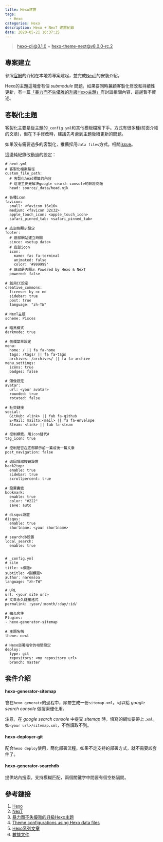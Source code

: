 ```yaml
---
title: Hexo建置
tags:
  - Hexo
categories: Hexo
description: Hexo + NexT 建置紀錄
date: 2020-05-21 16:37:25
---
```


> [hexo-cli@3.1.0](https://www.npmjs.com/package/hexo-cli) + [hexo-theme-next@v8.0.0-rc.2](https://github.com/next-theme/hexo-theme-next/releases/tag/v8.0.0-rc.2)

## 專案建立
參照[官網](https://hexo.io/zh-tw/docs/setup)的介紹在本地將專案建起，並完成[NexT](https://github.com/next-theme/hexo-theme-next)的安裝介紹。

Hexo的主題這塊會有個 *submodule* 問題，如果要同時兼顧客製化修改和持續性更新，有一篇[「暴力而不失優雅的升級Hexo主題」](https://zhangnai.xin/2018/11/11/hexo-theme-upgrade/)有討論相關內容，這邊暫不贅述。

## 客製化主題
客製化主要是從主題的`_config.yml`和其他模板檔案下手。方式有很多種(前面介紹的文章)，但在下手修改時，建議先考慮到主題後續更新的問題。

如果沒有需要過多的客製化，推薦採用`data files`方式。相關[issue](https://github.com/iissnan/hexo-theme-next/issues/328)。

這邊純紀錄改動過的設定：
```yaml=
# next.yml
# 客製化檔案路徑
custom_file_path:
  # 客製化head標籤的內容
  # 這邊主要是解決google search console的驗證問題
  head: source/_data/head.njk

# 各種icon
favicon:
  small: <favicon 16x16>
  medium: <favicon 32x32>
  apple_touch_icon: <apple_touch_icon>
  safari_pinned_tab: <safari_pinned_tab>

# 底部條顯示設定
footer:
  # 底部網站建立時間
  since: <setup date>
  # 底部icon
  icon:
    name: fas fa-terminal
    animated: false
    color: '#999999'
  # 底部是否顯示 Powered by Hexo & NexT
  powered: false

# 創用CC設定
creative_commons:
  license: by-nc-nd
  sidebar: true
  post: true
  language: "zh-TW"

# NexT主題
scheme: Pisces

# 暗黑模式
darkmode: true

# 側欄菜單設定
menu:
  home: / || fa fa-home
  tags: /tags/ || fa fa-tags
  archives: /archives/ || fa fa-archive
menu_settings:
  icons: true
  badges: false

# 頭像設定
avatar:
  url: <your avatar>
  rounded: true
  rotated: false

# 社交鏈接
social:
  GitHub: <link> || fab fa-github
  E-Mail: mailto:<mail> || fa fa-envelope
  Steam: <link> || fab fa-steam
  
# 控制標籤，用icon替代#
tag_icon: true

# 控制是否在底部顯示前一篇或後一篇文章
post_navigation: false

# 返回頂部按鈕設置
back2top:
  enable: true
  sidebar: true
  scrollpercent: true

# 設置書籤
bookmark:
  enable: true
  color: "#222"
  save: auto

# disqus設置
disqus:
  enable: true
  shortname: <your shortname>

# searchdb設置
local_search:
  enable: true
  

# _config.yml
# site
title: <標題>
subtitle: <副標題>
author: naremloa
language: "zh-TW"

# URL
url: <your site url>
# 文章永久鏈接格式
permalink: :year/:month/:day/:id/

# 擴充套件
Plugins:
- hexo-generator-sitemap

# 主題名稱
theme: next

# Hexo部署指令的相關設定
deploy:
  type: git
  repository: <my repository url>
  branch: master
```


## 套件介紹

#### hexo-generator-sitemap
會在`hexo generate`的過程中，順帶生成一份`sitemap.xml`。可以給 *google search console* 做搜索優化用。

注意，在 *google search console* 中提交 *sitemap* 時，填寫的網址要帶上`.xml`，如`<your url>/sitemap.xml`，不然讀取不到。

#### hexo-deployer-git
配合`hexo deploy`使用，簡化部署流程。如果不走支持的部署方式，就不需要該套件了。

#### hexo-generator-searchdb
提供站內搜索。支持模糊匹配，兩個關鍵字中間要有個空格隔開。

## 參考鏈接
1. [Hexo](https://hexo.io/zh-cn/)
2. [NexT](https://theme-next.js.org/)
3. [暴力而不失優雅的升級Hexo主題](https://zhangnai.xin/2018/11/11/hexo-theme-upgrade/)
4. [Theme configurations using Hexo data files](https://github.com/iissnan/hexo-theme-next/issues/328)
5. [Hexo系列文章](https://blog.typeart.cc/hexoSeries/)
6. [數據文件](https://tding.top/docs/getting-started/data-files.html)